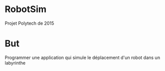 # RobotSim
Projet Polytech de 2015

# But
Programmer une application qui simule le déplacement d'un robot dans un labyrinthe
